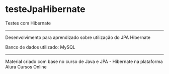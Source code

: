 # testeJpaHibernate
Testes com Hibernate

---

Desenvolvimento para aprendizado sobre utilização do JPA Hibernate

Banco de dados utilizado: MySQL

---

Material criado com base no curso de Java e JPA - Hibernate na plataforma Alura Cursos Online

